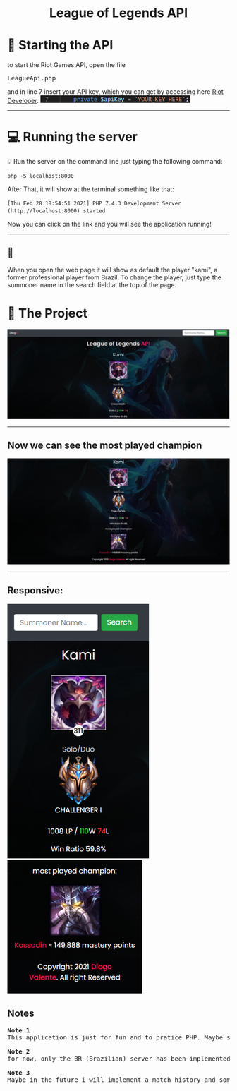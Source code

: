 <h1 align="center">
  League of Legends API
</h1>

# 🔑 Starting the API

to start the Riot Games API, open the file <pre>LeagueApi.php</pre> and in line 7 insert your API key, which you can get by accessing here <a href="https://developer.riotgames.com/">Riot Developer</a>.
<img src="assets/img/print5.PNG">

<hr>

# 💻 Running the server

💡 Run the server on the command line just typing the following command:

<code>php -S localhost:8000</code>

After That, it will show at the terminal something like that:

<code>[Thu Feb 28 18:54:51 2021] PHP 7.4.3 Development Server (http://localhost:8000) started</code>

Now you can click on the link and you will see the application running!

<hr>

## 📌

When you open the web page it will show as default the player "kami", a former professional player from Brazil. To change the player, just type the summoner name in the search field at the top of the page.

# 📸 The Project

<img src="assets/img/print1.PNG">
<br><hr>

## Now we can see the most played champion
<img src="assets/img/print3.PNG">
<br><hr>

## Responsive:
<img src="assets/img/print2.PNG">
<img src="assets/img/print4.PNG">

## Notes

<pre><strong>Note 1</strong>
This application is just for fun and to pratice PHP. Maybe soon i will update the html/css to have a more pleasant look.<br>
<strong>Note 2</strong>
for now, only the BR (Brazilian) server has been implemented. Soon I will implement the other servers.<br>
<strong>Note 3</strong>
Maybe in the future i will implement a match history and some other things<br>
</pre>

